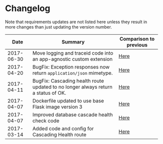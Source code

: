 # Changelog

Note that requirements updates are not listed here unless they result in more changes than just updating the version number.

|Date|Summary|Comparison to previous|
|---|---|---|
|2017-06-30|Move logging and traceid code into an app-agnostic custom extension| [Here](http://192.168.249.38/skeletons/flask-skeleton-api/compare/2d29ed8508015262822597856ad582df819b1832...ddf0e6d2b2e8060fd0460521e427e7d853a7d8be)|
|2017-04-20|BugFix: Exception responses now return `application/json` mimetype.| [Here](http://192.168.249.38/skeletons/flask-skeleton-api/commit/244abe82bfa89a4864e1f1000181da32e0ea38be)|
|2017-04-11|BugFix: Cascading health route updated to no longer always return a status of OK.| [Here](http://192.168.249.38/skeletons/flask-skeleton-api/compare/fb43404b39a843fa0ae4c49efb51716178cf7cf4...7744e96b4b8250fbf0f9609b4a9923154dd852c3) |
|2017-04-07|Dockerfile updated to use base Flask image version 3| [Here](http://192.168.249.38/skeletons/flask-skeleton-api/commit/40754a1825169d2f2c3f534c79bd4afe82dbe8d5) |
|2017-04-07|Improved database cascade health check code| [Here](http://192.168.249.38/skeletons/flask-skeleton-api/commit/bbec454542c27aabe55084abb98a65b6c7b17897) |
|2017-03-14|Added code and config for Cascading Health route| [Here](http://192.168.249.38/skeletons/flask-skeleton-api/commit/5915ed4be42b93d1e8998a54626c632741c5dad7)|
